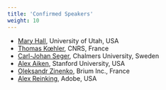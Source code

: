 ```yaml
---
title: 'Confirmed Speakers'
weight: 10
---
```


- [Mary Hall](https://scholar.google.com/citations?user=208pw6sAAAAJ&hl=en), University of Utah, USA
- [Thomas Kœhler](https://thok.eu), CNRS, France
- [Carl-Johan Seger](https://scholar.google.com/citations?user=MACCA0cAAAAJ&hl=en), Chalmers University, Sweden
- [Alex Aiken](https://theory.stanford.edu/~aiken/), Stanford University, USA
- [Oleksandr Zinenko](https://scholar.google.com/citations?user=tgSptI4AAAAJ&hl=en), Brium Inc., France
- [Alex Reinking](https://alexreinking.com/), Adobe, USA
